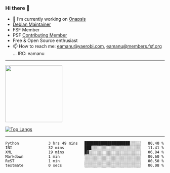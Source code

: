 ### Hi there 👋


- 🔭 I’m currently working on [Onapsis](http://onapsis.com)
- [Debian Maintainer](https://qa.debian.org/developer.php?login=eamanu%40yaerobi.com)
- FSF Member
- PSF [Contributing Member](https://www.python.org/psf/membership/#what-membership-classes-are-there)
- Free & Open Source enthusiast 
- 📫 How to reach me: eamanu@yaerobi.com, eamanu@members.fsf.org ... IRC: eamanu

---

<img height="180em" src="https://github-readme-stats.vercel.app/api?theme=dark&username=eamanu&show_icons=true&hide_border=true&&count_private=true&include_all_commits=true" />

[![Top Langs](https://github-readme-stats.vercel.app/api/top-langs/?theme=dark&username=eamanu&layout=compact)](https://github.com/anuraghazra/github-readme-stats)

---

<!--START_SECTION:waka-->

```text
Python             3 hrs 49 mins   ████████████████████░░░░░   80.40 %
INI                32 mins         ███░░░░░░░░░░░░░░░░░░░░░░   11.41 %
XML                19 mins         █▓░░░░░░░░░░░░░░░░░░░░░░░   06.84 %
Markdown           1 min           ░░░░░░░░░░░░░░░░░░░░░░░░░   00.60 %
ReST               1 min           ░░░░░░░░░░░░░░░░░░░░░░░░░   00.50 %
textmate           0 secs          ░░░░░░░░░░░░░░░░░░░░░░░░░   00.08 %
```

<!--END_SECTION:waka-->
